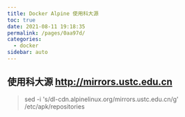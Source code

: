 ```yaml
---
title: Docker Alpine 使用科大源
toc: true
date: 2021-08-11 19:18:35
permalink: /pages/0aa97d/
categories:
  - docker
sidebar: auto
---
```


## 使用科大源  http://mirrors.ustc.edu.cn

> sed -i 's/dl-cdn.alpinelinux.org/mirrors.ustc.edu.cn/g' /etc/apk/repositories
